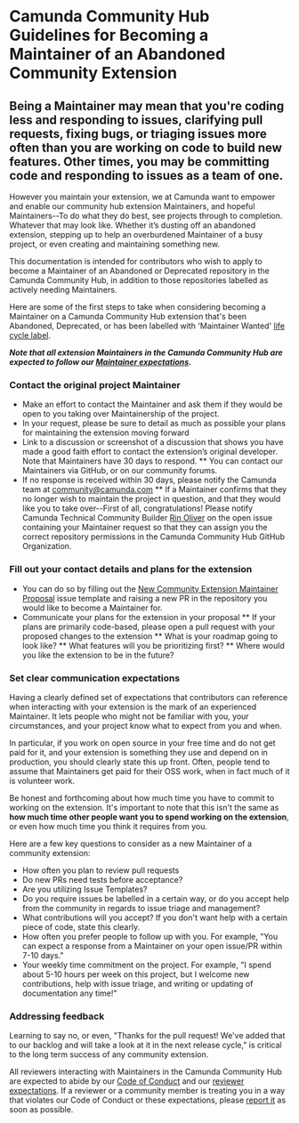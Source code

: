 # Camunda Community Hub Guidelines for Becoming a Maintainer of an Abandoned Community Extension
## Being a Maintainer may mean that you're coding less and responding to issues, clarifying pull requests, fixing bugs, or triaging issues more often than you are working on code to build new features. Other times, you may be committing code and responding to issues as a team of one. 

However you maintain your extension, we at Camunda want to empower and enable our community hub extension Maintainers, and hopeful Maintainers--To do what they do best, see projects through to completion. 
Whatever that may look like. Whether it’s dusting off an abandoned extension, stepping up to help an overburdened Maintainer of a busy project, or even creating and maintaining something new. 

This documentation is intended for contributors who wish to apply to become a Maintainer of an Abandoned or Deprecated repository in the Camunda Community Hub, in addition to those repositories labelled as actively needing Maintainers.

Here are some of the first steps to take when considering becoming a Maintainer on a Camunda Community Hub extension that's been Abandoned, Deprecated, or has been labelled with 'Maintainer Wanted' [life cycle label](https://github.com/camunda-community-hub/community/blob/main/extension-lifecycle.md).

***Note that all extension Maintainers in the Camunda Community Hub are expected to follow our [Maintainer expectations](https://github.com/camunda-community-hub/community#maintainer-expectations).***

### Contact the original project Maintainer

* Make an effort to contact the Maintainer and ask them if they would be open to you taking over Maintainership of the project.
* In your request, please be sure to detail as much as possible your plans for maintaining the extension moving forward
* Link to a discussion or screenshot of a discussion that shows you have made a good faith effort to contact the extension’s original developer. Note that Maintainers have 30 days to respond.
** You can contact our Maintainers via GitHub, or on our community forums.
* If no response is received within 30 days, please notify the Camunda team at community@camunda.com 
** If a Maintainer confirms that they no longer wish to maintain the project in question, and that they would like you to take over--First of all, congratulations! Please notify Camunda Technical Community Builder [Rin Oliver](https://github.com/celanthe) on the open issue containing your Maintainer request so that they can assign you the correct repository permissions in the Camunda Community Hub GitHub Organization.

### Fill out your contact details and plans for the extension

* You can do so by filling out the [New Community Extension Maintainer Proposal](https://github.com/camunda-community-hub/community/issues/new?assignees=&labels=abandoned-extension-maintainer-proposal&template=abandoned-extension-maintainer-proposal.md&title=Abandoned+Extension+Maintainer+Proposal) issue template and raising a new PR in the repository you would like to become a Maintainer for.
* Communicate your plans for the extension in your proposal
** If your plans are primarily code-based, please open a pull request with your proposed changes to the extension
** What is your roadmap going to look like?
** What features will you be prioritizing first?
** Where would you like the extension to be in the future?

### Set clear communication expectations

Having a clearly defined set of expectations that contributors can reference when interacting with your extension is the mark of an experienced Maintainer. It lets people who might not be familiar with you, your circumstances, and your project know what to expect from you and when.

In particular, if you work on open source in your free time and do not get paid for it, and your extension is something they use and depend on in production, you should clearly state this up front. Often, people tend to assume that Maintainers get paid for their OSS work, when in fact much of it is volunteer work. 

Be honest and forthcoming about how much time you have to commit to working on the extension. It's important to note that this isn't the same as **how much time other people want you to spend working on the extension**, or even how much time you think it requires from you. 

Here are a few key questions to consider as a new Maintainer of a community extension:

* How often you plan to review pull requests
* Do new PRs need tests before acceptance? 
* Are you utilizing Issue Templates?
* Do you require issues be labelled in a certain way, or do you accept help from the community in regards to issue triage and management?
* What contributions will you accept? If you don't want help with a certain piece of code, state this clearly.
* How often you prefer people to follow up with you. For example, "You can expect a response from a Maintainer on your open issue/PR within 7-10 days."
* Your weekly time commitment on the project. For example, "I spend about 5-10 hours per week on this project, but I welcome new contributions, help with issue triage, and writing or updating of documentation any time!"

### Addressing feedback

Learning to say no, or even, "Thanks for the pull request! We've added that to our backlog and will take a look at it in the next release cycle," is critical to the long term success of any community extension.

All reviewers interacting with Maintainers in the Camunda Community Hub are expected to abide by our [Code of Conduct](https://github.com/camunda-community-hub/community/blob/main/CODE_OF_CONDUCT.MD) and our [reviewer expectations](https://github.com/camunda-community-hub/community#reviewer-expectations). 
If a reviewer or a community member is treating you in a way that violates our Code of Conduct or these expectations, please [report it](https://camunda.com/events/code-conduct/reporting-violations) as soon as possible. 
